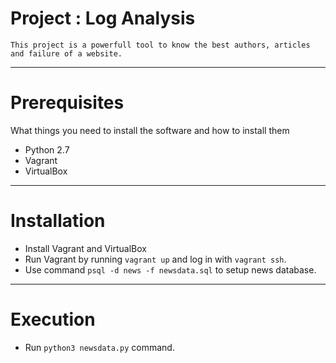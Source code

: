 # Project : Log Analysis
    This project is a powerfull tool to know the best authors, articles and failure of a website.
- - -
# Prerequisites
What things you need to install the software and how to install them
* Python 2.7
* Vagrant
* VirtualBox
---
# Installation
* Install Vagrant and VirtualBox
* Run Vagrant by running `vagrant up` and log in with `vagrant ssh`.
* Use command `psql -d news -f newsdata.sql` to setup news database.
---
# Execution
* Run `python3 newsdata.py` command.


